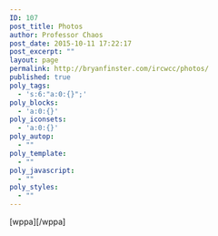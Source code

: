 ```yaml
---
ID: 107
post_title: Photos
author: Professor Chaos
post_date: 2015-10-11 17:22:17
post_excerpt: ""
layout: page
permalink: http://bryanfinster.com/ircwcc/photos/
published: true
poly_tags:
  - 's:6:"a:0:{}";'
poly_blocks:
  - 'a:0:{}'
poly_iconsets:
  - 'a:0:{}'
poly_autop:
  - ""
poly_template:
  - ""
poly_javascript:
  - ""
poly_styles:
  - ""
---
```

[wppa][/wppa]